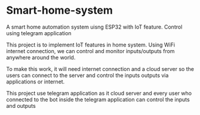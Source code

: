 # Smart-home-system
A smart home automation system uisng ESP32 with IoT feature. Control using telegram application

This project is to implement IoT features in home system. Using WiFi internet connection, we can control and monitor inputs/outputs from anywhere around the world.

To make this work, it will need internet connection and a cloud server so the users can connect to the server and control the inputs outputs via applications or internet.

This project use telegram application as it cloud server and every user who connected to the bot inside the telegram application can control the inputs and outputs
